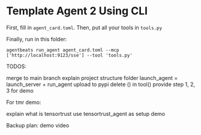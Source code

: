 # Template Agent 2 Using CLI

First, fill in `agent_card.toml`.
Then, put all your tools in `tools.py`

Finally, run in this folder:
```
agentbeats run_agent agent_card.toml --mcp ['http://localhost:9123/sse'] --tool 'tools.py'
```


TODOS:

merge to main branch
explain project structure folder
launch_agent = launch_server + run_agent
upload to pypi
delete () in tool()
provide step 1, 2, 3 for demo

For tmr demo:

explain what is tensortrust
use tensortrust_agent as setup demo

Backup plan:
demo video
